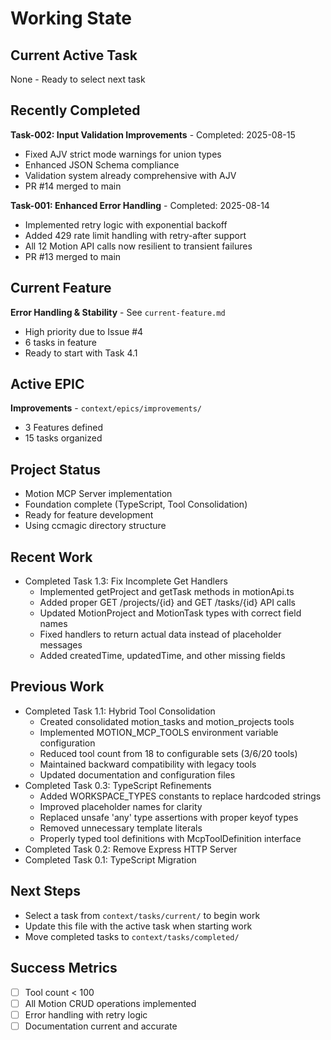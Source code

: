 # Working State

## Current Active Task
None - Ready to select next task

## Recently Completed
**Task-002: Input Validation Improvements** - Completed: 2025-08-15
- Fixed AJV strict mode warnings for union types
- Enhanced JSON Schema compliance
- Validation system already comprehensive with AJV
- PR #14 merged to main

**Task-001: Enhanced Error Handling** - Completed: 2025-08-14
- Implemented retry logic with exponential backoff
- Added 429 rate limit handling with retry-after support  
- All 12 Motion API calls now resilient to transient failures
- PR #13 merged to main

## Current Feature
**Error Handling & Stability** - See `current-feature.md`
- High priority due to Issue #4
- 6 tasks in feature
- Ready to start with Task 4.1

## Active EPIC
**Improvements** - `context/epics/improvements/`
- 3 Features defined
- 15 tasks organized

## Project Status
- Motion MCP Server implementation
- Foundation complete (TypeScript, Tool Consolidation)
- Ready for feature development
- Using ccmagic directory structure

## Recent Work
- Completed Task 1.3: Fix Incomplete Get Handlers
  - Implemented getProject and getTask methods in motionApi.ts
  - Added proper GET /projects/{id} and GET /tasks/{id} API calls
  - Updated MotionProject and MotionTask types with correct field names
  - Fixed handlers to return actual data instead of placeholder messages
  - Added createdTime, updatedTime, and other missing fields

## Previous Work
- Completed Task 1.1: Hybrid Tool Consolidation
  - Created consolidated motion_tasks and motion_projects tools
  - Implemented MOTION_MCP_TOOLS environment variable configuration
  - Reduced tool count from 18 to configurable sets (3/6/20 tools)
  - Maintained backward compatibility with legacy tools
  - Updated documentation and configuration files
- Completed Task 0.3: TypeScript Refinements
  - Added WORKSPACE_TYPES constants to replace hardcoded strings
  - Improved placeholder names for clarity
  - Replaced unsafe 'any' type assertions with proper keyof types
  - Removed unnecessary template literals
  - Properly typed tool definitions with McpToolDefinition interface
- Completed Task 0.2: Remove Express HTTP Server
- Completed Task 0.1: TypeScript Migration

## Next Steps
- Select a task from `context/tasks/current/` to begin work
- Update this file with the active task when starting work
- Move completed tasks to `context/tasks/completed/`

## Success Metrics
- [ ] Tool count < 100
- [ ] All Motion CRUD operations implemented
- [ ] Error handling with retry logic
- [ ] Documentation current and accurate